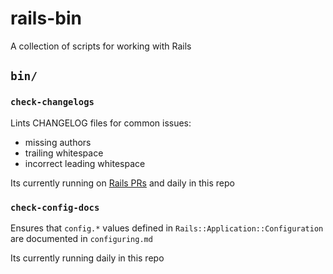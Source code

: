 # rails-bin

A collection of scripts for working with Rails

## `bin/`

### `check-changelogs`

Lints CHANGELOG files for common issues:

- missing authors
- trailing whitespace
- incorrect leading whitespace

Its currently running on [Rails PRs][] and daily in this repo

[Rails PRs]: https://github.com/rails/rails/commit/a4770968ef5c2e7bcccb4706f3c809d2a8912638

### `check-config-docs`

Ensures that `config.*` values defined in `Rails::Application::Configuration`
are documented in `configuring.md`

Its currently running daily in this repo
